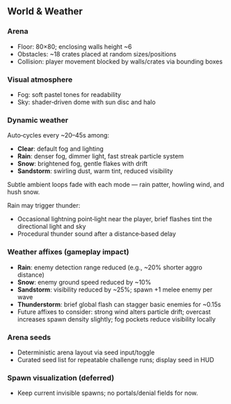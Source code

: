 ## World & Weather

### Arena
- Floor: 80×80; enclosing walls height ~6
- Obstacles: ~18 crates placed at random sizes/positions
- Collision: player movement blocked by walls/crates via bounding boxes

### Visual atmosphere
- Fog: soft pastel tones for readability
- Sky: shader‑driven dome with sun disc and halo

### Dynamic weather
Auto‑cycles every ~20–45s among:
- **Clear**: default fog and lighting
- **Rain**: denser fog, dimmer light, fast streak particle system
- **Snow**: brightened fog, gentle flakes with drift
- **Sandstorm**: swirling dust, warm tint, reduced visibility

Subtle ambient loops fade with each mode — rain patter, howling wind, and hush snow.

Rain may trigger thunder:
- Occasional lightning point‑light near the player, brief flashes tint the directional light and sky
- Procedural thunder sound after a distance‑based delay

### Weather affixes (gameplay impact)
- **Rain**: enemy detection range reduced (e.g., ~20% shorter aggro distance)
- **Snow**: enemy ground speed reduced by ~10%
- **Sandstorm**: visibility reduced by ~25%; spawn +1 melee enemy per wave
- **Thunderstorm**: brief global flash can stagger basic enemies for ~0.15s
- Future affixes to consider: strong wind alters particle drift; overcast increases spawn density slightly; fog pockets reduce visibility locally

### Arena seeds
- Deterministic arena layout via seed input/toggle
- Curated seed list for repeatable challenge runs; display seed in HUD

### Spawn visualization (deferred)
- Keep current invisible spawns; no portals/denial fields for now.


